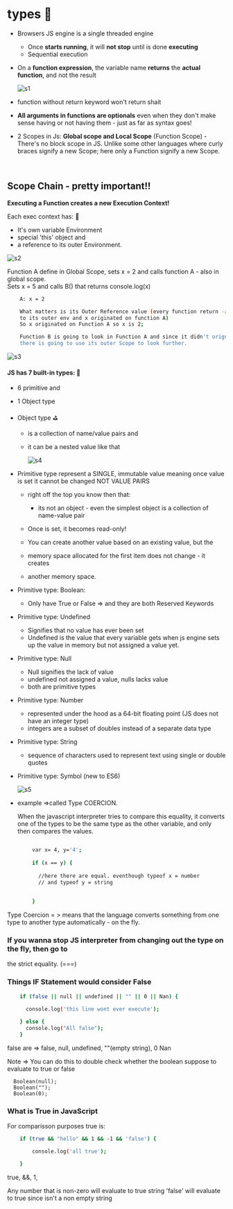 

# types  :crossed_flags:


- Browsers JS engine is a single threaded engine
	- Once **starts running**, it will **not stop** until is done **executing**
	- Sequential execution

- On a **function expression**, the variable name **returns** the **actual
  function**, and not the result

  ![s1](images/f1.png?raw=true "s1")

- function without return keyword won't return shait

- **All arguments in functions are optionals** even when they don't make sense having
  or not having them - just as far as syntax goes!

- 2 Scopes in Js: **Global scope and Local Scope** (Function Scope) - There's no block
  scope in JS.  Unlike some other languages where curly braces signify a new Scope;
  here only a Function signify a new Scope.


<br/>

## Scope Chain - pretty important!!

**Executing a Function creates a new Execution Context!**    

Each exec context has:    :triangular_flag_on_post:

-	It's own variable Environment
-	special 'this' object and
-	a reference to its outer Environment.


   ![s2](images/s2.png?raw=true "s2")


Function A define in Global Scope, sets x = 2 and
calls function A - also in global scope.        
Sets x = 5 and calls
B() that returns console.log(x)

```sh
	A: x = 2

	What matters is its Outer Reference value (every function return -above a ref
	to its outer env and x originated on function A)
	So x originated on Function A so x is 2;

	Function B is going to look in Function A and since it didn't orignate
	there is going to use its outer Scope to look further.

```



   ![s3](images/s3.png?raw=true "s3")



#### JS has 7 built-in types: :barber:
		
  - 6 primitive and
  - 1 Object type


- Object type  :golf:

  -  is a collection of name/value pairs and 
  -	 it can be a nested value like that


	 ![s4](images/s4.png?raw=true "s4")


- Primitive type represent a SINGLE, immutable value
  meaning once value is set it cannot be changed NOT VALUE PAIRS

  - right off the top you know then that:
  		
      -	its not an object - even the simplest object is a collection
	of name-value pair

  - Once is set, it becomes read-only!
  - You can create another value based on an existing value, but the 
  - memory space allocated for the first item does not change - it creates
  - another memory space.

  
	  
- Primitive type: Boolean:

  - Only have True or False => and they are both Reserved Keywords


- Primitive type: Undefined

  - Signifies that no value has ever been set
  - Undefined is the value that every variable gets when js engine
    sets up the value in memory but not assigned a value yet.


- Primitive type: Null

  - Null signifies the lack of value
  - undefined not assigned a value, nulls lacks value
  - both are primitive types


- Primitive type: Number

  - represented under the hood as a 64-bit floating point
  	(JS does not have an integer type)
  - integers are a subset of doubles instead of a separate
  	data type

- Primitive type: String

  - sequence of characters used to represent text
  	using single or double quotes


- Primitive type: Symbol (new to ES6)




  	![s5](images/s5.png?raw=true "s5")



 - example  =>called Type COERCION.

      When the javascript interpreter tries to compare this equality, it converts
      one of the types to be the same type as the other variable, and only then
      compares the values.

```sh

        var x= 4, y='4';
    
        if (x == y) {
    
          //here there are equal. eventhough typeof x = number
          // and typeof y = string
    
    
        }
```

 Type Coercion = > means that the language converts something from one type
 to another type automatically - on the fly.


### If you wanna stop JS interpreter from changing out the type on the fly, then go to
the strict equality. (===)                


###  Things IF Statement would consider False

```sh
    if (false || null || undefined || "" || 0 || Nan) {

      console.log('this line wont ever execute');
    
    } else {
      console.log("All false");
    }  
```

false are => false, null, undefined, ""(empty string), 0 Nan

Note =>  You can do this to double check whether the boolean suppose to evaluate to
           true or false


      Boolean(null);
      Boolean("");
      Boolean(0);



### What is True in JavaScript

For comparisson purposes true is:

```sh
    if (true && "hello" && 1 && -1 && 'false') {

        console.log('all true');

    }
```


  true, &&, 1,

  Any number that is non-zero will evaluate to true
  string 'false' will evaluate to true since isn't a non empty string 









